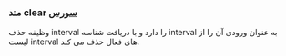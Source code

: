 <h3>
 متد clear
<a class="ext-link" href="classes_Tetris_Gameplay.js.html#line24" target="_blank">سورس</a>
</h3>
وظیفه حذف interval را دارد و با دریافت شناسه interval به عنوان ورودی آن را از لیست interval های فعال حذف می کند.
